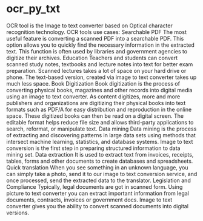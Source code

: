 # ocr_py_txt
OCR tool is the Image to text converter based on Optical character recognition technology.
OCR tools use cases:
Searchable PDF
The most useful feature is converting a scanned PDF into a searchable PDF. This option allows you to 
quickly find the necessary information in the extracted text. This function is often used by libraries 
and government agencies to digitize their archives.
Education
Teachers and students can convert scanned study notes, textbooks and lecture notes into text for better 
exam preparation. Scanned lectures takes a lot of space on your hard drive or phone. The text-based 
version, created via image to text converter takes up much less space.
Book Digitization
Book digitization is the process of converting physical books, magazines and other records into digital 
media using an image to text converter. As content digitizes, more and more publishers and 
organizations are digitizing their physical books into text formats such as PDF/A for easy distribution 
and reproduction in the online space. These digitized books can then be read on a digital screen. The 
editable format helps reduce file size and allows third-party applications to search, reformat, or 
manipulate text.
Data mining
Data mining is the process of extracting and discovering patterns in large data sets using methods that 
intersect machine learning, statistics, and database systems. Image to text conversion is the first step 
in preparing structured information to data mining set.
Data extraction
It is used to extract text from invoices, receipts, tables, forms and other documents to create databases 
and spreadsheets.
Quick translation
When you see something in an unknown language, you can simply take a photo, send it to our image 
to text conversion service, and once processed, send the extracted data to the translator.
Legislation and Compliance
Typically, legal documents are got in scanned form. Using picture to text converter you can extract 
important information from legal documents, contracts, invoices or government docs. Image to text 
converter gives you the ability to convert scanned documents into digital versions.
